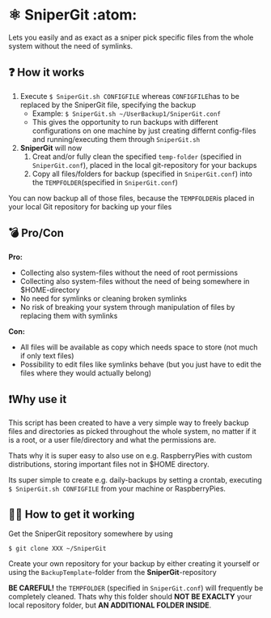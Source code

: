 # ⚛️ SniperGit :atom:
Lets you easily and as exact as a sniper pick specific files from the whole system without the need of symlinks.

## ❓ How it works 
1. Execute `$ SniperGit.sh CONFIGFILE` whereas `CONFIGFILE`has to be replaced by the SniperGit file, specifying the backup
    * Example: `$ SniperGit.sh ~/UserBackup1/SniperGit.conf`
    * This gives the opportunity to run backups with different configurations on one machine by just creating differnt config-files and running/executing them through `SniperGit.sh`
2. __SniperGit__ will now
   1. Creat and/or fully clean the specified `temp-folder` (specified in `SniperGit.conf`), placed in the local git-repository for your backups
   2. Copy all files/folders for backup (specified in `SniperGit.conf`) into the `TEMPFOLDER`(specified in `SniperGit.conf`)

You can now backup all of those files, because the `TEMPFOLDER`is placed in your local Git repository for backing up your files

## 💣 Pro/Con

__Pro:__
* Collecting also system-files without the need of root permissions
* Collecting also system-files without the need of being somewhere in $HOME-directory
* No need for symlinks or cleaning broken symlinks
* No risk of breaking your system through manipulation of files by replacing them with symlinks

__Con:__
* All files will be available as copy which needs space to store (not much if only text files)
* Possibility to edit files like symlinks behave (but you just have to edit the files where they would actually belong)

## ❗Why use it
This script has been created to have a very simple way to freely backup files and directories as picked throughout the whole system, no matter if it is a root, or a user file/directory and what the permissions are.

Thats why it is super easy to also use on e.g. RaspberryPies with custom distributions, storing important files not in $HOME directory.

Its super simple to create e.g. daily-backups by setting a crontab, executing `$ SniperGit.sh CONFIGFILE` from your machine or RaspberryPies.

## 👷‍♂️ How to get it working

Get the SniperGit repository somewhere by using
````
$ git clone XXX ~/SniperGit
````
Create your own repository for your backup by either creating it yourself or using the `BackupTemplate`-folder from the __SniperGit__-repository

__BE CAREFUL!__ the `TEMPFOLDER` (specified in `SniperGit.conf`) will frequently be completely cleaned. Thats why this folder should __NOT BE EXACLTY__ your local repository folder, but __AN ADDITIONAL FOLDER INSIDE__.
